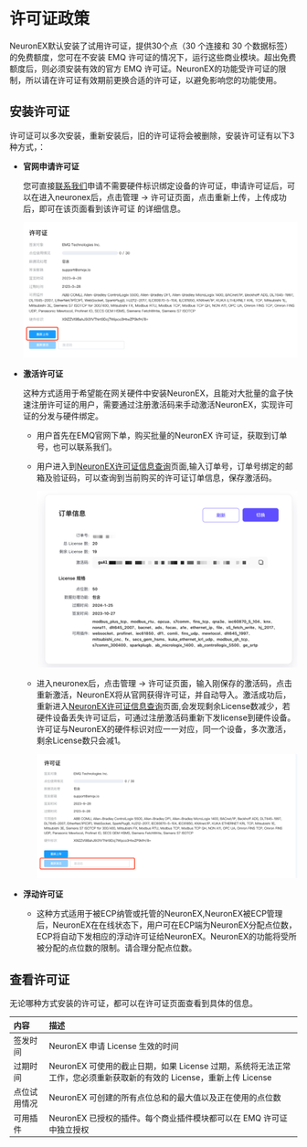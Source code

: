 # 许可证政策

NeuronEX默认安装了试用许可证，提供30个点（30 个连接和 30 个数据标签）的免费额度，您可在不安装 EMQ 许可证的情况下，运行这些商业模块。超出免费额度后，则必须安装有效的官方 EMQ 许可证。NeuronEX的功能受许可证的限制，所以请在许可证有效期前更换合适的许可证，以避免影响您的功能使用。

## 安装许可证

许可证可以多次安装，重新安装后，旧的许可证将会被删除，安装许可证有以下3种方式，：

- **官网申请许可证**

  您可直接[联系我们](https://www.emqx.com/zh/contact?product=neuron)申请不需要硬件标识绑定设备的许可证，申请许可证后，可以在进入neuronex后，点击管理 ->  许可证页面，点击重新上传，上传成功后，即可在该页面看到该许可证 的详细信息。

  ![upload-license](_assets/upload-license.png)

- **激活许可证**

  这种方式适用于希望能在网关硬件中安装NeuronEX，且能对大批量的盒子快速注册许可证的用户，需要通过注册激活码来手动激活NeuronEX，实现许可证的分发与硬件绑定。

  - 用户首先在EMQ官网下单，购买批量的NeuronEX 许可证，获取到订单号，也可以联系我们。

  - 用户进入到[NeuronEX许可证信息查询](https://site.mqttce.com/zh/neuronex-license-info)页面,输入订单号，订单号绑定的邮箱及验证码，可以查询到当前购买的许可证订单信息，保存激活码。

    ![license-order](_assets/license-order.png)

  - 进入neuronex后，点击管理 ->  许可证页面，输入刚保存的激活码，点击重新激活，NeuronEX将从官网获得许可证，并自动导入。激活成功后，重新进入[NeuronEX许可证信息查询](https://site.mqttce.com/zh/neuronex-license-info)页面,会发现剩余License数减少，若硬件设备丢失许可证后，可通过注册激活码重新下发license到硬件设备。许可证与NeuronEX的硬件标识对应一一对应，同一个设备，多次激活，剩余License数只会减1。

    ![register-license](_assets/register-license.png)

- **浮动许可证**

  - 这种方式适用于被ECP纳管或托管的NeuronEX,NeuronEX被ECP管理后，NeuronEX在在线状态下，用户可在ECP端为NeuronEX分配点位数，ECP将自动下发相应的浮动许可证给NeuronEX。NeuronEX的功能将受所被分配的点位数的限制。请合理分配点位数。

## 查看许可证

无论哪种方式安装的许可证，都可以在许可证页面查看到具体的信息。

| 内容         | 描述                                                         |
| :----------- | :----------------------------------------------------------- |
| 签发时间     | NeuronEX 申请 License 生效的时间                             |
| 过期时间     | NeuronEX 可使用的截止日期，如果 License 过期，系统将无法正常工作，您必须重新获取新的有效的 License，重新上传 License |
| 点位试用情况 | NeuronEX 可创建的所有点位总和的最大值以及正在使用的点位数    |
| 可用插件     | NeuronEX 已授权的插件。每个商业插件模块都可以在 EMQ 许可证中独立授权 |

